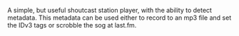 A simple, but useful shoutcast station player, with the ability to detect metadata. This metadata can be used either to record to an mp3 file and set the IDv3 tags or scrobble the sog at last.fm.